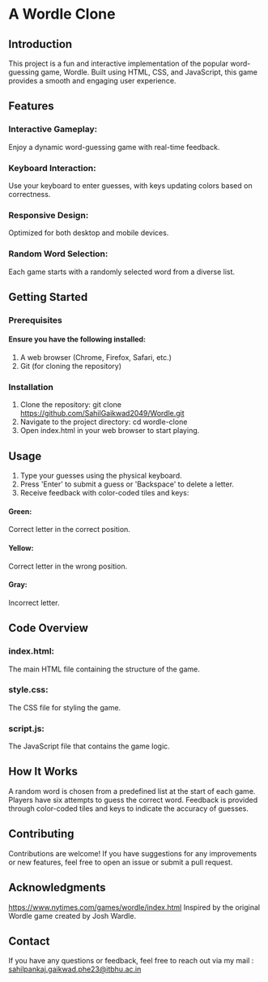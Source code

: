 # A Wordle Clone

## Introduction
This project is a fun and interactive implementation of the popular word-guessing game, Wordle. Built using HTML, CSS, and JavaScript, this game provides a smooth and engaging user experience.

## Features
### Interactive Gameplay: 
Enjoy a dynamic word-guessing game with real-time feedback.
### Keyboard Interaction: 
Use your keyboard to enter guesses, with keys updating colors based on correctness.
### Responsive Design: 
Optimized for both desktop and mobile devices.
### Random Word Selection: 
Each game starts with a randomly selected word from a diverse list.

## Getting Started
### Prerequisites
#### Ensure you have the following installed:
1. A web browser (Chrome, Firefox, Safari, etc.)
2. Git (for cloning the repository)

### Installation
1. Clone the repository:
   git clone https://github.com/SahilGaikwad2049/Wordle.git
2. Navigate to the project directory:
   cd wordle-clone
3. Open index.html in your web browser to start playing.
   
## Usage
1. Type your guesses using the physical keyboard.
2. Press 'Enter' to submit a guess or 'Backspace' to delete a letter.
3. Receive feedback with color-coded tiles and keys:
#### Green: 
Correct letter in the correct position.
#### Yellow: 
Correct letter in the wrong position.
#### Gray: 
Incorrect letter.

## Code Overview
### index.html: 
The main HTML file containing the structure of the game.
### style.css: 
The CSS file for styling the game.
### script.js: 
The JavaScript file that contains the game logic.

## How It Works
A random word is chosen from a predefined list at the start of each game.
Players have six attempts to guess the correct word.
Feedback is provided through color-coded tiles and keys to indicate the accuracy of guesses.

## Contributing
Contributions are welcome! If you have suggestions for any improvements or new features, feel free to open an issue or submit a pull request.

## Acknowledgments
https://www.nytimes.com/games/wordle/index.html
Inspired by the original Wordle game created by Josh Wardle.

## Contact
If you have any questions or feedback, feel free to reach out via my mail : sahilpankaj.gaikwad.phe23@itbhu.ac.in
